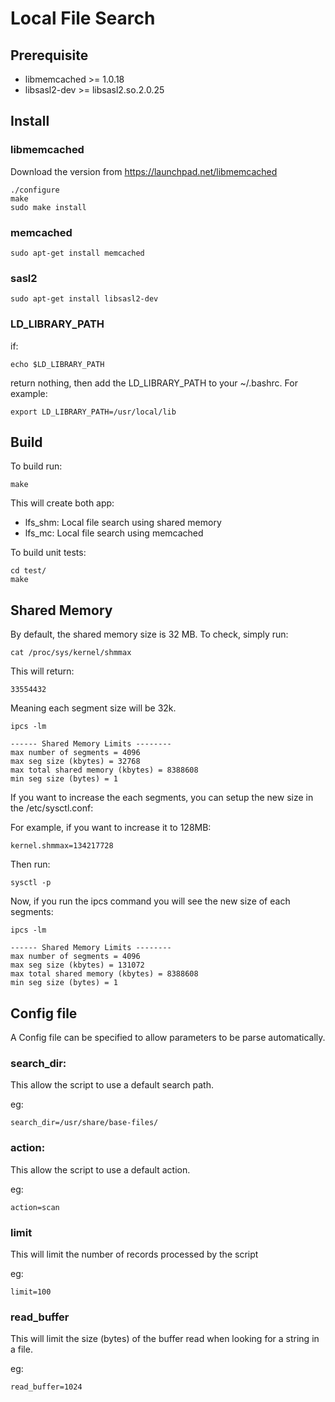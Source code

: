 # Local File Search

## Prerequisite

* libmemcached >= 1.0.18
* libsasl2-dev >= libsasl2.so.2.0.25

## Install

### libmemcached

Download the version from https://launchpad.net/libmemcached

	./configure
	make
	sudo make install

### memcached

	sudo apt-get install memcached

### sasl2

	sudo apt-get install libsasl2-dev

### LD_LIBRARY_PATH

if:

	echo $LD_LIBRARY_PATH

return nothing, then add the LD_LIBRARY_PATH to your ~/.bashrc. For example:

	export LD_LIBRARY_PATH=/usr/local/lib

## Build

To build run:

	make

This will create both app:

* lfs_shm: Local file search using shared memory
* lfs_mc: Local file search using memcached

To build unit tests:

	cd test/
	make

## Shared Memory

By default, the shared memory size is 32 MB. To check, simply run:

	cat /proc/sys/kernel/shmmax 

This will return:

	33554432

Meaning each segment size will be 32k. 

	ipcs -lm 
	
	------ Shared Memory Limits --------
	max number of segments = 4096
	max seg size (kbytes) = 32768
	max total shared memory (kbytes) = 8388608
	min seg size (bytes) = 1

If you want to increase the each segments, you can setup the new size in the /etc/sysctl.conf:

For example, if you want to increase it to 128MB:

	kernel.shmmax=134217728

Then run:

	sysctl -p

Now, if you run the ipcs command you will see the new size of each segments:

	ipcs -lm

	------ Shared Memory Limits --------
	max number of segments = 4096
	max seg size (kbytes) = 131072
	max total shared memory (kbytes) = 8388608
	min seg size (bytes) = 1

## Config file

A Config file can be specified to allow parameters to be parse automatically.

### search_dir:

This allow the script to use a default search path.

eg:

	search_dir=/usr/share/base-files/

### action:

This allow the script to use a default action.

eg:

	action=scan

### limit

This will limit the number of records processed by the script

eg:

	limit=100

### read_buffer

This will limit the size (bytes) of the buffer read when looking for a string in a file.

eg:

	read_buffer=1024
